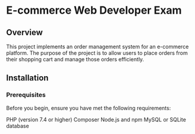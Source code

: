 # E-commerce Web Developer Exam
## Overview
This project implements an order management system for an e-commerce platform. The purpose of the project is to allow users to place orders from their shopping cart and manage those orders efficiently.

## Installation

### Prerequisites
Before you begin, ensure you have met the following requirements:

PHP (version 7.4 or higher)
Composer
Node.js and npm
MySQL or SQLite database
